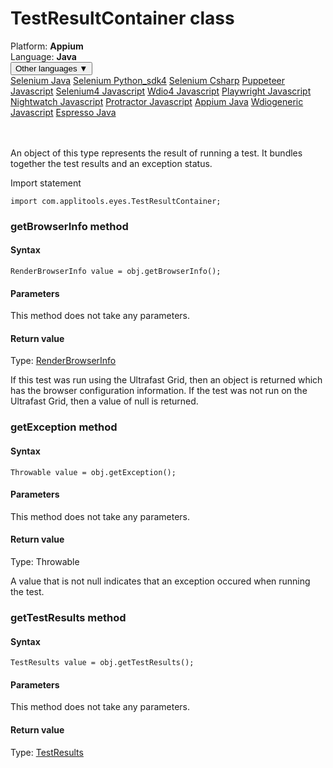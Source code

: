 # TestResultContainer class
<div class='platform-bar-container-div'><div class='platform-bar-div'>Platform:  <b> Appium</b>
</div><div class='platform-bar-div'>Language: <b>Java</b></div><div class='dropdown-button-container-div'><button class='sdk-language-dropdown-button'>Other languages ▼</button><div class='dropdown-content'>
<a href='../../selenium/java/testresultcontainer'>Selenium Java</a>
<a href='../../selenium/python_sdk4/testresultcontainer'>Selenium Python_sdk4</a>
<a href='../../selenium/csharp/testresultcontainer'>Selenium Csharp</a>
<a href='../../puppeteer/javascript/testresultcontainer'>Puppeteer Javascript</a>
<a href='../../selenium4/javascript/testresultcontainer'>Selenium4 Javascript</a>
<a href='../../wdio4/javascript/testresultcontainer'>Wdio4 Javascript</a>
<a href='../../playwright/javascript/testresultcontainer'>Playwright Javascript</a>
<a href='../../nightwatch/javascript/testresultcontainer'>Nightwatch Javascript</a>
<a href='../../protractor/javascript/testresultcontainer'>Protractor Javascript</a>
<a href='../../appium/java/testresultcontainer'>Appium Java</a>
<a href='../../wdiogeneric/javascript/testresultcontainer'>Wdiogeneric Javascript</a>
<a href='../../espresso/java/testresultcontainer'>Espresso Java</a>
</div></div><br /><br /></div>




An object of this type represents the result of running a test. It bundles together the test results and an exception status.

Import statement

    import com.applitools.eyes.TestResultContainer;
    	


### getBrowserInfo method
#### Syntax


    RenderBrowserInfo value = obj.getBrowserInfo();
    

#### Parameters

This method does not take any parameters.

#### Return value

Type:  [RenderBrowserInfo](./renderbrowserinfo)

If this test was run using the Ultrafast Grid, then an object is returned which has the browser configuration information. If the test was not run on the Ultrafast Grid, then a value of null is returned.

### getException method
#### Syntax


    Throwable value = obj.getException();
    

#### Parameters

This method does not take any parameters.

#### Return value

Type:  Throwable

A value that is not null indicates that an exception occured when running the test.

### getTestResults method
#### Syntax


    TestResults value = obj.getTestResults();
    

#### Parameters

This method does not take any parameters.

#### Return value

Type:  [TestResults](./testresults)
